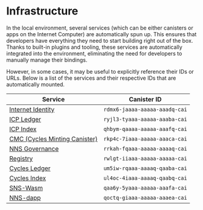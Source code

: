 # Infrastructure

In the local environment, several services (which can be either canisters or apps on the Internet Computer) are automatically spun up. This ensures that developers have everything they need to start building right out of the box. Thanks to built-in plugins and tooling, these services are automatically integrated into the environment, eliminating the need for developers to manually manage their bindings.

However, in some cases, it may be useful to explicitly reference their IDs or URLs. Below is a list of the services and their respective IDs that are automatically mounted.

| Service                                                                                                      | Canister ID                   |
| ------------------------------------------------------------------------------------------------------------ | ----------------------------- |
| [Internet Identity](https://dashboard.internetcomputer.org/canister/rdmx6-jaaaa-aaaaa-aaadq-cai)             | `rdmx6-jaaaa-aaaaa-aaadq-cai` |
| [ICP Ledger](https://dashboard.internetcomputer.org/canister/ryjl3-tyaaa-aaaaa-aaaba-cai)                    | `ryjl3-tyaaa-aaaaa-aaaba-cai` |
| [ICP Index](https://dashboard.internetcomputer.org/canister/qhbym-qaaaa-aaaaa-aaafq-cai)                     | `qhbym-qaaaa-aaaaa-aaafq-cai` |
| [CMC (Cycles Minting Canister)](https://dashboard.internetcomputer.org/canister/rkp4c-7iaaa-aaaaa-aaaca-cai) | `rkp4c-7iaaa-aaaaa-aaaca-cai` |
| [NNS Governance](https://dashboard.internetcomputer.org/canister/rrkah-fqaaa-aaaaa-aaaaq-cai)                | `rrkah-fqaaa-aaaaa-aaaaq-cai` |
| [Registry](https://dashboard.internetcomputer.org/canister/rwlgt-iiaaa-aaaaa-aaaaa-cai)                      | `rwlgt-iiaaa-aaaaa-aaaaa-cai` |
| [Cycles Ledger](https://dashboard.internetcomputer.org/canister/um5iw-rqaaa-aaaaq-qaaba-cai)                 | `um5iw-rqaaa-aaaaq-qaaba-cai` |
| [Cycles Index](https://dashboard.internetcomputer.org/canister/ul4oc-4iaaa-aaaaq-qaabq-cai)                  | `ul4oc-4iaaa-aaaaq-qaabq-cai` |
| [SNS-Wasm](https://dashboard.internetcomputer.org/canister/qaa6y-5yaaa-aaaaa-aaafa-cai)                      | `qaa6y-5yaaa-aaaaa-aaafa-cai` |
| [NNS-dapp](https://dashboard.internetcomputer.org/canister/qoctq-giaaa-aaaaa-aaaea-cai)                      | `qoctq-giaaa-aaaaa-aaaea-cai` |
